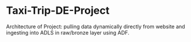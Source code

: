 # Taxi-Trip-DE-Project
Architecture of Project: pulling data dynamically directly from website and ingesting into ADLS in raw/bronze layer using ADF.
